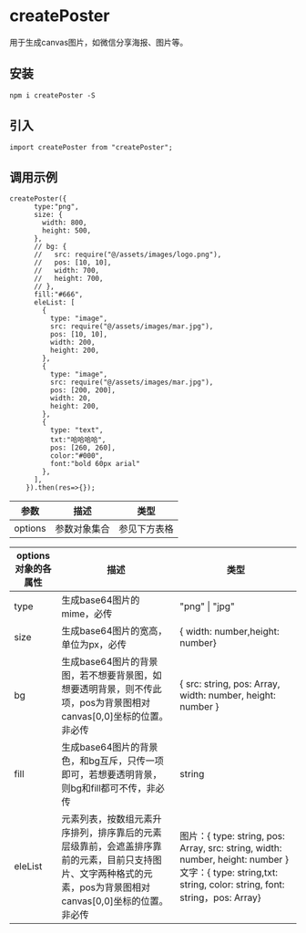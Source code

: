 # createPoster
用于生成canvas图片，如微信分享海报、图片等。

## 安装
```
npm i createPoster -S
```
## 引入

```
import createPoster from "createPoster";
```

## 调用示例

```
createPoster({
      type:"png",
      size: {
        width: 800,
        height: 500,
      },
      // bg: {
      //   src: require("@/assets/images/logo.png"),
      //   pos: [10, 10],
      //   width: 700,
      //   height: 700,
      // },
      fill:"#666",
      eleList: [
        {
          type: "image",
          src: require("@/assets/images/mar.jpg"),
          pos: [10, 10],
          width: 200,
          height: 200,
        },
        {
          type: "image",
          src: require("@/assets/images/mar.jpg"),
          pos: [200, 200],
          width: 20,
          height: 200,
        },
        {
          type: "text",
          txt:"哈哈哈哈",
          pos: [260, 260],
          color:"#000",
          font:"bold 60px arial"
        },
      ],
    }).then(res=>{});
   ```
|  参数   | 描述  |  类型  |
|  ----   | ----  | ----  |
| options  | 参数对象集合 | 参见下方表格 |

|  options对象的各属性   | 描述  |  类型  |
|  ----   | ----  | ----  |
| type  | 生成base64图片的mime，必传 | "png" \| "jpg" |
| size  | 生成base64图片的宽高，单位为px，必传 | { width: number,height: number} |
| bg  | 生成base64图片的背景图，若不想要背景图，如想要透明背景，则不传此项，pos为背景图相对canvas[0,0]坐标的位置。非必传 |{ src: string, pos: Array<number>, width: number, height: number } |
| fill  | 生成base64图片的背景色，和bg互斥，只传一项即可，若想要透明背景，则bg和fill都可不传，非必传 | string |
| eleList  | 元素列表，按数组元素升序排列，排序靠后的元素层级靠前，会遮盖排序靠前的元素，目前只支持图片、文字两种格式的元素，pos为背景图相对canvas[0,0]坐标的位置。非必传 | 图片：{ type: string, pos: Array<number>, src: string, width: number, height: number } 文字：{ type: string,txt: string, color: string, font: string，pos: Array<number>} |
   
